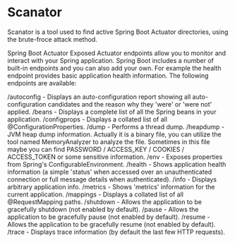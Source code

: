 # Scanator
Scanator is a tool used to find active Spring Boot Actuator directories, using the brute-froce attack method.

Spring Boot Actuator Exposed
Actuator endpoints allow you to monitor and interact with your Spring application. Spring Boot includes a number of built-in endpoints and you can also add your own. For example the health endpoint provides basic application health information. The following endpoints are available:

/autoconfig - Displays an auto-configuration report showing all auto-configuration candidates and the reason why they 'were' or 'were not' applied.
/beans - Displays a complete list of all the Spring beans in your application.
/configprops - Displays a collated list of all @ConfigurationProperties.
/dump - Performs a thread dump.
/heapdump - JVM heap dump information. Actually it is a binary file, you can utilize the tool named MemoryAnalyzer to analyze the file. Sometimes in this file maybe you can find PASSWORD / ACCESS_KEY / COOKIES / ACCESS_TOKEN or some sensitive information.
/env - Exposes properties from Spring's ConfigurableEnvironment.
/health - Shows application health information (a simple 'status' when accessed over an unauthenticated connection or full message details when authenticated).
/info - Displays arbitrary application info.
/metrics - Shows 'metrics' information for the current application.
/mappings - Displays a collated list of all @RequestMapping paths.
/shutdown - Allows the application to be gracefully shutdown (not enabled by default).
/pause - Allows the application to be gracefully pause (not enabled by default).
/resume - Allows the application to be gracefully resume (not enabled by default).
/trace - Displays trace information (by default the last few HTTP requests).
